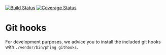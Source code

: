 [![Build Status](https://travis-ci.org/cultuurnet/uitpas-beheer-silex.svg?branch=master)](https://travis-ci.org/cultuurnet/uitpas-beheer-silex)
[![Coverage Status](https://coveralls.io/repos/github/cultuurnet/uitpas-beheer-silex/badge.svg?branch=master)](https://coveralls.io/github/cultuurnet/uitpas-beheer-silex?branch=master)

# Git hooks

For development purposes, we advice you to install the included git hooks with
`./vendor/bin/phing githooks`.
